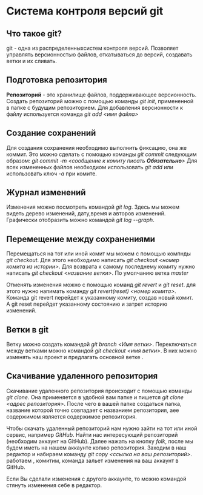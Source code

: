 # Система контроля версий git

## Что такое git?

git - одна из распределенныхсистем контроля версий. Позволяет управлять версионностью файлов, откатываться до версий, создавать ветки и их сливать.

## Подготовка репозитория

**Репозиторий** - это хранилище файлов, поддерживающее версионность. Создать репозиторий можно с помощью команды *git init*, примененной в папке с будущим репозиторием.
Для добавления версионности к файлу используется команда *git add <имя файла>*


## Создание сохранений

Для создания сохранения необходимо выполнить фиксацию, она же коммит. Это можно сделать с помощью команды *git commit* следующим образом: *git commit -m <сообщение к комиту писать **Обязательно**>*
Для всех измененных файлов необходиом использовать *git add* или использовать ключ *-a* при комите.

## Журнал изменений

Изменения можно посмотреть командой *git log*. Здесь мы можем видеть дерево изменений, дату,время и авторов изменений. Графически отобразить можно командой *git log --graph*.

## Перемещение между сохранениями

Перемещаться на тот или иной комит мы можем с помощью компнды *git checkout*. Для этого необходимо написать *git checkout <номер комита из истории>*. Для возврата к самому последнему комиту нужно написать *git checkout <название ветки>*. По умолчанию ветка *master* 

Отменять изменения можно с помощью команд *git revert* и *git reset*. для этого нужно напимать команду *git revert(reset) <номер комита>*. Команда git revert перейдет к указанному комиту, создав новый комит. А git reset перейдет указанному состоянию и затрет историю изменений.

## Ветки в git

Ветку можно создать командой *git branch <Имя ветки>*. Переключаться между ветками можно командой *git checkout <имя ветки>*. В них можно изменять наш проект и предлагать основной ветке .

## Скачивание удаленного репозитория

Скачивание удаленного репозитория происходит с помощью команды *git clone*. Она применяется в удобной вам папке и пишется *git clone <адрес репозитория>*. После чего в вашей папке создаться папка, название которой точно совпадает с названием репозитория, аее содержимом является содержимое репозитория.

Чтобы скачать удаленный репозиторий нам нужно зайти на тот или иной сервис, например *GitHub*. Найти нас интересующий репозиторий (необходим аккаунт на GitHub). Далее нажать на кнопку *folk*, после мы будем иметь на нашем аккаунте копию репозитория. Заходим в наш редактор и набираем команду *git copy <ссылка на ваш репозиторий>*. работаем , комитим, команда <git push> зальет изменения на ваш аккаунт в GitHub.

Если Вы сделали изменения с другого аккаунте, то можно командой <git pull> стянуть изменения себе в редактор.

